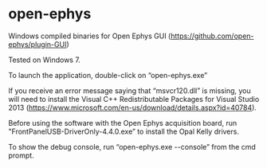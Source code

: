 # open-ephys

Windows compiled binaries for Open Ephys GUI (https://github.com/open-ephys/plugin-GUI)

Tested on Windows 7.

To launch the application, double-click on “open-ephys.exe”

If you receive an error message saying that “msvcr120.dll” is missing, you will need to install the Visual C++ Redistributable Packages for Visual Studio 2013 (https://www.microsoft.com/en-us/download/details.aspx?id=40784).

Before using the software with the Open Ephys acquisition board, run "FrontPanelUSB-DriverOnly-4.4.0.exe” to install the Opal Kelly drivers.

To show the debug console, run “open-ephys.exe --console” from the cmd prompt.
